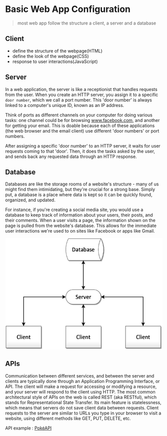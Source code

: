 # Basic Web App Configuration

> most web app follow the structure a client, a server and a database

## Client

- define the structure of the webpage(HTML)
- define the look of the webpage(CSS)
- response to user interactions(JavaScript)

## Server

In a web application, the server is like a receptionist that handles requests from the user.
When you create an HTTP server, you assign it to a specific `door number`, which we call a
port number. This 'door number' is always linked to a computer's unique ID, known as an IP address.

Think of ports as different channels on your computer for doing various tasks: one channel
could be for browsing www.facebook.com, and another for getting your email. This is doable
because each of these applications (the web browser and the email client) use different
'door numbers' or port numbers.

After assigning a specific 'door number' to an HTTP server, it waits for user requests
coming to that 'door'. Then, it does the tasks asked by the user, and sends back any requested
data through an HTTP response.

## Database

Databases are like the storage rooms of a website's structure - many of us might find them intimidating,
but they're crucial for a strong base. Simply put, a database is a place where data is kept so it can
be quickly found, organized, and updated.

For instance, if you're creating a social media site, you would use a database to keep track of
information about your users, their posts, and their comments. When a user visits a page, the
information shown on the page is pulled from the website's database. This allows for the immediate
user interactions we're used to on sites like Facebook or apps like Gmail.

![client-server-database](../assets/client-server-database.png)

## APIs

Communication between different services, and between the server and clients are typically done through an Application Programming Interface, or API. The client will make a request for accessing or modifying a resource, and your server will respond to the client using HTTP. The most common architectural style of APIs on the web is called REST (aka RESTful), which stands for Representational State Transfer. Its main feature is statelessness, which means that servers do not save client data between requests. Client requests to the server are similar to URLs you type in your browser to visit a website, using different methods like GET, PUT, DELETE, etc.

API example : [PokéAPI](https://pokeapi.co/)

